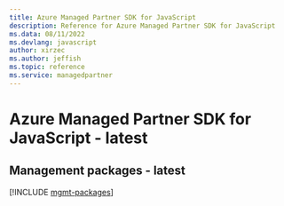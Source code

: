 ```yaml
---
title: Azure Managed Partner SDK for JavaScript
description: Reference for Azure Managed Partner SDK for JavaScript
ms.data: 08/11/2022
ms.devlang: javascript
author: xirzec
ms.author: jeffish
ms.topic: reference
ms.service: managedpartner
---
```

# Azure Managed Partner SDK for JavaScript - latest

## Management packages - latest
[!INCLUDE [mgmt-packages](managed-partner-mgmt-index.md)]